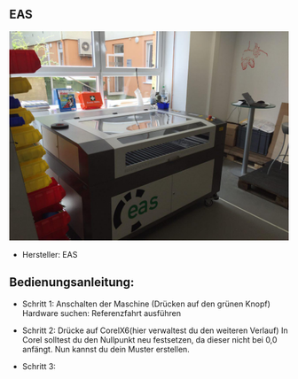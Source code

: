 
## EAS
![Lasercutter](Laser_Images/photo_2016-06-28_12-39-31.jpg)
* Hersteller: EAS

## Bedienungsanleitung:
* Schritt 1:
		Anschalten der Maschine (Drücken auf den grünen Knopf)
		Hardware suchen:
		Referenzfahrt ausführen

* Schritt 2:
		Drücke auf CorelX6(hier verwaltest du den weiteren Verlauf)
		In Corel solltest du den Nullpunkt neu festsetzen, da dieser nicht bei 0,0 anfängt.
		Nun kannst du dein Muster erstellen.

* Schritt 3:
		

